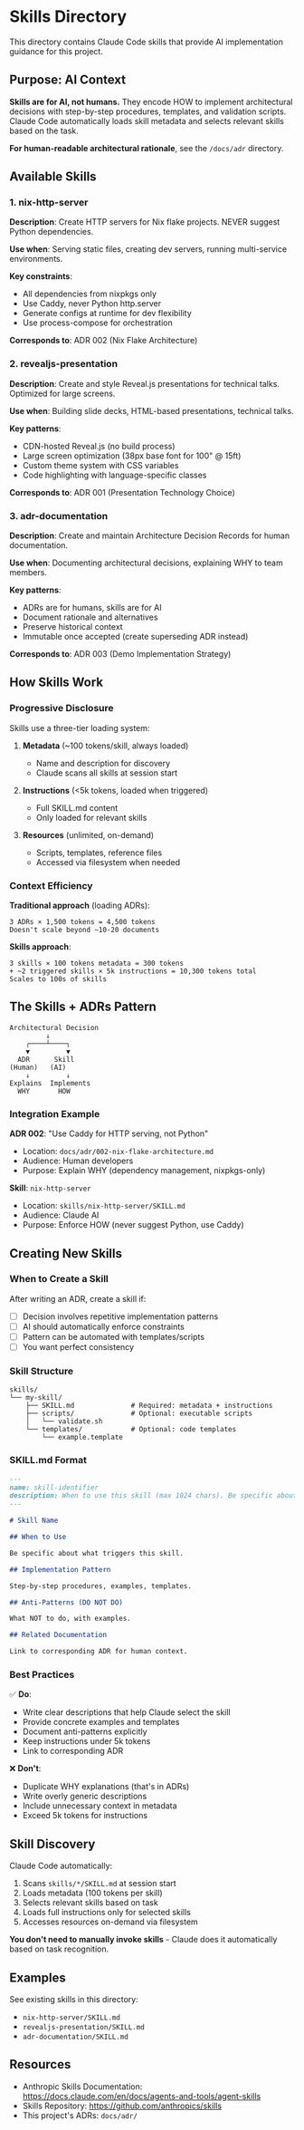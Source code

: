 # Skills Directory

This directory contains Claude Code skills that provide AI implementation guidance for this project.

## Purpose: AI Context

**Skills are for AI, not humans.** They encode HOW to implement architectural decisions with step-by-step procedures, templates, and validation scripts. Claude Code automatically loads skill metadata and selects relevant skills based on the task.

**For human-readable architectural rationale**, see the `/docs/adr` directory.

## Available Skills

### 1. nix-http-server
**Description**: Create HTTP servers for Nix flake projects. NEVER suggest Python dependencies.

**Use when**: Serving static files, creating dev servers, running multi-service environments.

**Key constraints**:
- All dependencies from nixpkgs only
- Use Caddy, never Python http.server
- Generate configs at runtime for dev flexibility
- Use process-compose for orchestration

**Corresponds to**: ADR 002 (Nix Flake Architecture)

### 2. revealjs-presentation
**Description**: Create and style Reveal.js presentations for technical talks. Optimized for large screens.

**Use when**: Building slide decks, HTML-based presentations, technical talks.

**Key patterns**:
- CDN-hosted Reveal.js (no build process)
- Large screen optimization (38px base font for 100" @ 15ft)
- Custom theme system with CSS variables
- Code highlighting with language-specific classes

**Corresponds to**: ADR 001 (Presentation Technology Choice)

### 3. adr-documentation
**Description**: Create and maintain Architecture Decision Records for human documentation.

**Use when**: Documenting architectural decisions, explaining WHY to team members.

**Key patterns**:
- ADRs are for humans, skills are for AI
- Document rationale and alternatives
- Preserve historical context
- Immutable once accepted (create superseding ADR instead)

**Corresponds to**: ADR 003 (Demo Implementation Strategy)

## How Skills Work

### Progressive Disclosure

Skills use a three-tier loading system:

1. **Metadata** (~100 tokens/skill, always loaded)
   - Name and description for discovery
   - Claude scans all skills at session start

2. **Instructions** (<5k tokens, loaded when triggered)
   - Full SKILL.md content
   - Only loaded for relevant skills

3. **Resources** (unlimited, on-demand)
   - Scripts, templates, reference files
   - Accessed via filesystem when needed

### Context Efficiency

**Traditional approach** (loading ADRs):
```
3 ADRs × 1,500 tokens = 4,500 tokens
Doesn't scale beyond ~10-20 documents
```

**Skills approach**:
```
3 skills × 100 tokens metadata = 300 tokens
+ ~2 triggered skills × 5k instructions = 10,300 tokens total
Scales to 100s of skills
```

## The Skills + ADRs Pattern

```
Architectural Decision
         ↓
    ┌────┴────┐
    ▼         ▼
  ADR      Skill
(Human)   (AI)
    ↓         ↓
Explains  Implements
  WHY       HOW
```

### Integration Example

**ADR 002**: "Use Caddy for HTTP serving, not Python"
- Location: `docs/adr/002-nix-flake-architecture.md`
- Audience: Human developers
- Purpose: Explain WHY (dependency management, nixpkgs-only)

**Skill**: `nix-http-server`
- Location: `skills/nix-http-server/SKILL.md`
- Audience: Claude AI
- Purpose: Enforce HOW (never suggest Python, use Caddy)

## Creating New Skills

### When to Create a Skill

After writing an ADR, create a skill if:
- [ ] Decision involves repetitive implementation patterns
- [ ] AI should automatically enforce constraints
- [ ] Pattern can be automated with templates/scripts
- [ ] You want perfect consistency

### Skill Structure

```
skills/
└── my-skill/
    ├── SKILL.md              # Required: metadata + instructions
    ├── scripts/              # Optional: executable scripts
    │   └── validate.sh
    └── templates/            # Optional: code templates
        └── example.template
```

### SKILL.md Format

```markdown
---
name: skill-identifier
description: When to use this skill (max 1024 chars). Be specific about triggers.
---

# Skill Name

## When to Use

Be specific about what triggers this skill.

## Implementation Pattern

Step-by-step procedures, examples, templates.

## Anti-Patterns (DO NOT DO)

What NOT to do, with examples.

## Related Documentation

Link to corresponding ADR for human context.
```

### Best Practices

✅ **Do**:
- Write clear descriptions that help Claude select the skill
- Provide concrete examples and templates
- Document anti-patterns explicitly
- Keep instructions under 5k tokens
- Link to corresponding ADR

❌ **Don't**:
- Duplicate WHY explanations (that's in ADRs)
- Write overly generic descriptions
- Include unnecessary context in metadata
- Exceed 5k tokens for instructions

## Skill Discovery

Claude Code automatically:
1. Scans `skills/*/SKILL.md` at session start
2. Loads metadata (100 tokens per skill)
3. Selects relevant skills based on task
4. Loads full instructions only for selected skills
5. Accesses resources on-demand via filesystem

**You don't need to manually invoke skills** - Claude does it automatically based on task recognition.

## Examples

See existing skills in this directory:
- `nix-http-server/SKILL.md`
- `revealjs-presentation/SKILL.md`
- `adr-documentation/SKILL.md`

## Resources

- Anthropic Skills Documentation: https://docs.claude.com/en/docs/agents-and-tools/agent-skills
- Skills Repository: https://github.com/anthropics/skills
- This project's ADRs: `docs/adr/`
